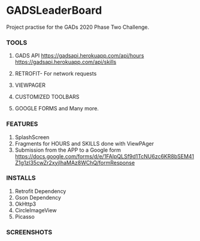 # GADSLeaderBoard
Project practise for the GADs 2020 Phase Two Challenge.

### TOOLS
1. GADS API https://gadsapi.herokuapp.com/api/hours
            https://gadsapi.herokuapp.com/api/skills
            
2. RETROFIT- For network requests
3. VIEWPAGER
4. CUSTOMIZED TOOLBARS
5. GOOGLE FORMS and Many more.

### FEATURES
1. SplashScreen
2. Fragments for HOURS and SKILLS done with ViewPAger
3. Submission from the APP to a Google form https://docs.google.com/forms/d/e/1FAIpQLSf9d1TcNU6zc6KR8bSEM41Z1g1zl35cwZr2xyjIhaMAz8WChQ/formResponse

### INSTALLS
1. Retrofit Dependency
2. Gson Dependency
3. OkHttp3
4. CircleImageView
5. Picasso 

### SCREENSHOTS
